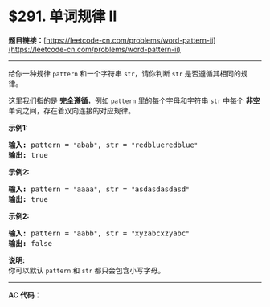# $291. 单词规律 II

**题目链接：**[https://leetcode-cn.com/problems/word-pattern-ii](https://leetcode-cn.com/problems/word-pattern-ii)

---

<div class="content__1Y2H">
 <div class="notranslate">
  <p>给你一种规律&nbsp;<code>pattern</code>&nbsp;和一个字符串&nbsp;<code>str</code>，请你判断&nbsp;<code>str</code>&nbsp;是否遵循其相同的规律。</p> 
  <p>这里我们指的是 <strong>完全遵循</strong>，例如 <code>pattern</code>&nbsp;里的每个字母和字符串&nbsp;<code>str</code><strong>&nbsp;</strong>中每个 <strong>非空</strong> 单词之间，存在着双向连接的对应规律。</p> 
  <p><strong>示例1:</strong></p> 
  <pre class="language-text"><strong>输入:</strong> pattern = <code>"</code>abab<code>"</code>, str = <code>"</code>redblueredblue<code>"</code>
<strong>输出:</strong> true</pre> 
  <p><strong>示例2:</strong></p> 
  <pre class="language-text"><strong>输入:</strong> pattern = <code>"</code>aaaa<code>"</code>, str = <code>"</code>asdasdasdasd<code>"</code>
<strong>输出:</strong> true</pre> 
  <p><strong>示例2:</strong></p> 
  <pre class="language-text"><strong>输入:</strong> pattern = <code>"</code>aabb<code>"</code>, str = <code>"</code>xyzabcxzyabc<code>"</code>
<strong>输出:</strong> false</pre> 
  <p><strong>说明:</strong><br> 你可以默认&nbsp;<code>pattern</code>&nbsp;和 <code>str</code>&nbsp;都只会包含小写字母。</p> 
 </div>
</div>

---

**AC 代码：**

```java

```